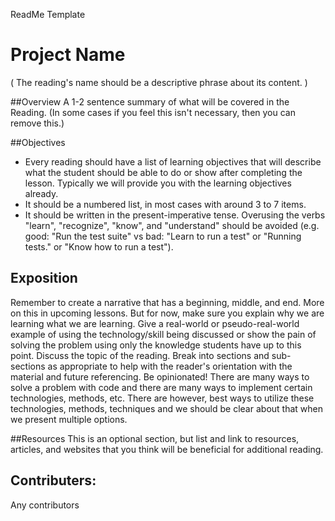 ReadMe Template

# Project Name
( The reading's name should be a descriptive phrase about its content. )


##Overview 
A 1-2 sentence summary of what will be covered in the Reading. (In some cases if you feel this isn't necessary, then you can remove this.)


##Objectives
* Every reading should have a list of learning objectives that will describe what the student should be able to do or show after completing the lesson. Typically we will provide you with the learning objectives already.
* It should be a numbered list, in most cases with around 3 to 7 items.
* It should be written in the present-imperative tense. Overusing the verbs "learn", "recognize", "know", and "understand" should be avoided (e.g. good: "Run the test suite" vs bad: "Learn to run a test" or "Running tests." or "Know how to run a test").

## Exposition
Remember to create a narrative that has a beginning, middle, and end. More on this in upcoming lessons.
But for now, make sure you explain why we are learning what we are learning. Give a real-world or pseudo-real-world example of using the technology/skill being discussed or show the pain of solving the problem using only the knowledge students have up to this point.
Discuss the topic of the reading. Break into sections and sub-sections as appropriate to help with the reader's orientation with the material and future referencing.
Be opinionated! There are many ways to solve a problem with code and there are many ways to implement certain technologies, methods, etc. There are however, best ways to utilize these technologies, methods, techniques and we should be clear about that when we present multiple options.



##Resources
This is an optional section, but list and link to resources, articles, and websites that you think will be beneficial for additional reading.

## Contributers:
Any contributors
